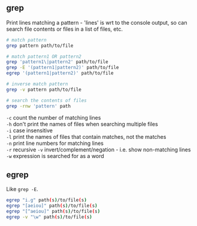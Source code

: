 ## grep 

Print lines matching a pattern - 'lines' is wrt to the console output, so can search file contents or files in a list of files, etc.


```sh
# match pattern
grep pattern path/to/file

# match pattern1 OR pattern2
grep 'pattern1\|pattern2' path/to/file
grep -E '(pattern1|pattern2)' path/to/file
egrep '(pattern1|pattern2)' path/to/file

# inverse match pattern
grep -v pattern path/to/file

# search the contents of files
grep -rnw 'pattern' path
```

`-c` count the number of matching lines  
`-h` don't print the names of files when searching multiple files  
`-i` case insensitive  
`-l` print the names of files that contain matches, not the matches  
`-n` print line numbers for matching lines  
`-r` recursive
`-v` invert/complement/negation - i.e. show non-matching lines  
`-w` expression is searched for as a word


## egrep

Like `grep -E`.

```sh
egrep "i.g" path(s)/to/file(s)
egrep "[aeiou]" path(s)/to/file(s)
egrep "[^aeiou]" path(s)/to/file(s)
egrep -v "\w" path(s)/to/file(s)
```

